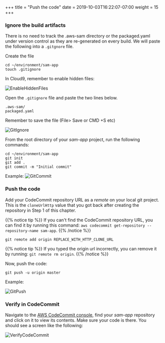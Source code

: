 +++
title = "Push the code"
date = 2019-10-03T16:22:07-07:00
weight = 15
+++

### Ignore the build artifacts
There is no need to track the  .aws-sam directory or the packaged.yaml under version control as they are re-generated on every build. We will paste the following into a `.gitgnore` file. 

Create the file

```
cd ~/environment/sam-app
touch .gitignore
```

In Cloud9, remember to enable hidden files: 

![EnableHiddenFiles](/images/java/chapter4/gitpush/enable-hidden-files.png)

Open the `.gitignore` file and paste the two lines below. 

```
.aws-sam/
packaged.yaml
```

Remember to save the file (File> Save or CMD +S etc)

![GitIgnore](/images/java/chapter4/gitpush/git-ignore.png)

From the root directory of your _sam-app_ project, run the following commands:

```
cd ~/environment/sam-app
git init
git add .
git commit -m "Initial commit"
```

Example: 
![GitCommit](/images/java/chapter4/gitpush/initial-commit.png)

### Push the code
Add your CodeCommit repository URL as a _remote_ on your local git project. This is the `cloneUrlHttp` value that you got back after creating the repository in Step 1 of this chapter.

{{% notice tip %}}
If you can't find the CodeCommit repository URL, you can find it by running this command: `aws codecommit get-repository --repository-name sam-app`.
{{% /notice %}}

```
git remote add origin REPLACE_WITH_HTTP_CLONE_URL
```

{{% notice tip %}}
If you typed the origin url incorrectly, you can remove it by running: `git remote rm origin`.
{{% /notice %}}

Now, push the code:

```
git push -u origin master
```

Example:

![GitPush](/images/screenshot-git-push.png)

### Verify in CodeCommit
Navigate to the [AWS CodeCommit console](https://console.aws.amazon.com/codesuite/codecommit/home), find your _sam-app_ repository and click on it to view its contents. Make sure your code is there. You should see a screen like the following:

![VerifyCodeCommit](/images/java/chapter4/gitpush/code-commit.png)